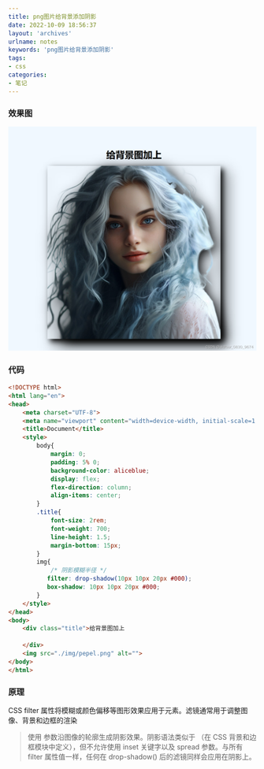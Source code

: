 ```yaml
---
title: png图片给背景添加阴影
date: 2022-10-09 18:56:37
layout: 'archives'
urlname: notes
keywords: 'png图片给背景添加阴影'
tags:
- css
categories: 
- 笔记
---
```


### 效果图
![](./no-004/1.jpeg)

### 代码

```html
<!DOCTYPE html>
<html lang="en">
<head>
    <meta charset="UTF-8">
    <meta name="viewport" content="width=device-width, initial-scale=1.0">
    <title>Document</title>
    <style>
        body{
            margin: 0;
            padding: 5% 0;
            background-color: aliceblue;
            display: flex;
            flex-direction: column;
            align-items: center;
        }
        .title{
            font-size: 2rem;
            font-weight: 700;
            line-height: 1.5;
            margin-bottom: 15px;
        }
        img{
            /* 阴影模糊半径 */
           filter: drop-shadow(10px 10px 20px #000);
           box-shadow: 10px 10px 20px #000;
        }
    </style>
</head>
<body>
    <div class="title">给背景图加上
    
    </div>
    <img src="./img/pepel.png" alt="">
</body>
</html>
```
### 原理
CSS filter 属性将模糊或颜色偏移等图形效果应用于元素。滤镜通常用于调整图像、背景和边框的渲染

> 使用 <shadow> 参数沿图像的轮廓生成阴影效果。阴影语法类似于 <box-shadow>（在 CSS 背景和边框模块中定义），但不允许使用 inset 关键字以及 spread 参数。与所有 filter 属性值一样，任何在 drop-shadow() 后的滤镜同样会应用在阴影上。
